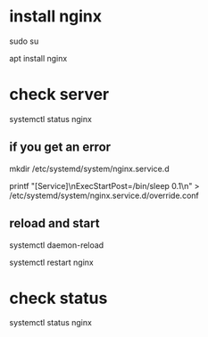 # install nginx

sudo su

apt install nginx

# check server

systemctl status nginx

## if you get an error

mkdir /etc/systemd/system/nginx.service.d

printf "[Service]\nExecStartPost=/bin/sleep 0.1\n" > /etc/systemd/system/nginx.service.d/override.conf

## reload and start

systemctl daemon-reload

systemctl restart nginx

# check status

systemctl status nginx
